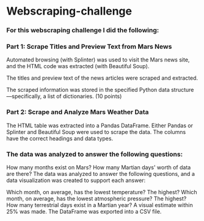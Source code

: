 # Webscraping-challenge

### For this webscraping challenge I did the following:

### Part 1: Scrape Titles and Preview Text from Mars News
Automated browsing (with Splinter) was used to visit the Mars news site, and the HTML code was extracted (with Beautiful Soup).

The titles and preview text of the news articles were scraped and extracted.

The scraped information was stored in the specified Python data structure—specifically, a list of dictionaries. (10 points)

### Part 2: Scrape and Analyze Mars Weather Data
The HTML table was extracted into a Pandas DataFrame. Either Pandas or Splinter and Beautiful Soup were used to scrape the data. The columns have the correct headings and data types.

### The data was analyzed to answer the following questions:

How many months exist on Mars?
How many Martian days' worth of data are there?
The data was analyzed to answer the following questions, and a data visualization was created to support each answer:

Which month, on average, has the lowest temperature? The highest?
Which month, on average, has the lowest atmospheric pressure? The highest?
How many terrestrial days exist in a Martian year? A visual estimate within 25% was made.
The DataFrame was exported into a CSV file.
